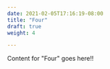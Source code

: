 ```yaml
---
date: 2021-02-05T17:16:19-08:00
title: "Four"
draft: true
weight: 4

---
```


Content for "Four" goes here!!
